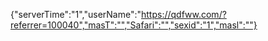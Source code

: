 {"serverTime":"1","userName":"https://qdfww.com/?referrer=100040","masT":"","Safari":"","sexid":"1","masl":""}


